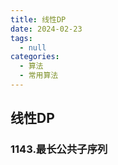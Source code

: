 ```yaml
---
title: 线性DP
date: 2024-02-23
tags: 
  - null
categories:  
  - 算法
  - 常用算法
---
```


## 线性DP

### 1143.最长公共子序列
